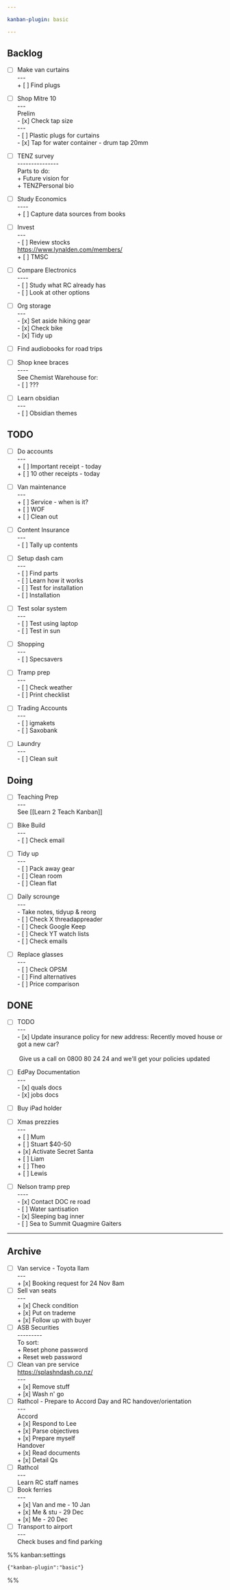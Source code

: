 ```yaml
---

kanban-plugin: basic

---
```


## Backlog

- [ ] Make van curtains<br>---<br>+ [ ] Find plugs
- [ ] Shop Mitre 10<br>---<br>Prelim<br>- [x] Check tap size<br>---<br>- [ ] Plastic plugs for curtains<br>- [x] Tap for water container - drum tap 20mm
- [ ] TENZ survey<br>---------------<br>Parts to do:<br>+ Future vision for <br>+ TENZPersonal bio
- [ ] Study Economics<br>----<br>+ [ ] Capture data sources from books
- [ ] Invest<br>---<br>- [ ] Review stocks<br>https://www.lynalden.com/members/<br>+ [ ] TMSC
- [ ] Compare Electronics<br>----<br>- [ ] Study what RC already has<br>- [ ] Look at other options
- [ ] Org storage<br>---<br> - [x] Set aside hiking gear<br> - [x] Check bike<br> - [x] Tidy up
- [ ] Find audiobooks for road trips
- [ ] Shop knee braces<br>----<br>See Chemist Warehouse for:<br>- [ ] ???
- [ ] Learn obsidian<br>---<br>- [ ] Obsidian themes


## TODO

- [ ] Do accounts<br>---<br>+ [ ] Important receipt - today<br>+ [ ] 10 other receipts - today
- [ ] Van maintenance<br>---<br>+ [ ] Service - when is it?<br>+ [ ] WOF<br>+ [ ] Clean out
- [ ] Content Insurance<br>---<br>- [ ] Tally up contents
- [ ] Setup dash cam<br>---<br>- [ ] Find parts<br>- [ ] Learn how it works<br>- [ ] Test for installation<br>- [ ] Installation
- [ ] Test solar system<br>---<br>- [ ] Test using laptop<br>- [ ] Test in sun
- [ ] Shopping<br>---<br>- [ ] Specsavers
- [ ] Tramp prep<br>---<br>- [ ] Check weather<br>- [ ] Print checklist
- [ ] Trading Accounts<br>---<br>- [ ] igmakets<br>- [ ] Saxobank
- [ ] Laundry<br>---<br>- [ ] Clean suit


## Doing

- [ ] Teaching Prep<br>---<br>See [[Learn 2 Teach Kanban]]
- [ ] Bike Build<br>---<br>- [ ] Check email
- [ ] Tidy up<br>---<br>- [ ] Pack away gear<br>- [ ] Clean room<br>- [ ] Clean flat
- [ ] Daily scrounge<br>---<br>- Take notes, tidyup & reorg<br>- [ ] Check X threadappreader<br>- [ ] Check Google Keep<br>- [ ] Check YT watch lists <br>- [ ] Check emails
- [ ] Replace glasses<br>---<br>- [ ] Check OPSM<br>- [ ] Find alternatives<br>- [ ] Price comparison


## DONE

- [ ] TODO<br>---<br>- [x] Update insurance policy for new address: Recently moved house or got a new car?<br><br> Give us a call on 0800 80 24 24 and we'll get your policies updated
- [ ] EdPay Documentation<br>---<br>- [x] quals docs<br>- [x] jobs docs
- [ ] Buy iPad holder
- [ ] Xmas prezzies<br>---<br>+ [ ] Mum<br>+ [ ] Stuart $40-50<br>+ [x] Activate Secret Santa<br>+ [ ] Liam<br>+ [ ] Theo<br>+ [ ] Lewis
- [ ] Nelson tramp prep<br>----<br>- [x] Contact DOC re road<br>- [ ] Water santisation<br>- [x] Sleeping bag inner<br>- [ ] Sea to Summit Quagmire Gaiters


***

## Archive

- [ ] Van service - Toyota Ilam<br>---<br>+ [x] Booking request for 24 Nov 8am
- [ ] Sell van seats<br>---<br>+ [x] Check condition<br>+ [x] Put on trademe<br>+ [x] Follow up with buyer
- [ ] ASB Securities<br>---------<br>To sort:<br>+ Reset phone password<br>+ Reset web password
- [ ] Clean van pre service<br>https://splashndash.co.nz/<br>---<br>+ [x] Remove stuff<br>+ [x] Wash n' go
- [ ] Rathcol - Prepare to Accord Day and RC handover/orientation<br>---<br>Accord<br>+ [x] Respond to Lee<br>+ [x] Parse objectives<br>+ [x] Prepare myself<br>Handover<br>+ [x] Read documents<br>+ [x] Detail Qs
- [ ] Rathcol<br>---<br>Learn RC staff names
- [ ] Book ferries<br>---<br> + [x] Van and me - 10 Jan<br> + [x] Me & stu - 29 Dec<br> + [x] Me - 20 Dec
- [ ] Transport to airport<br>---<br>Check buses and find parking

%% kanban:settings
```
{"kanban-plugin":"basic"}
```
%%